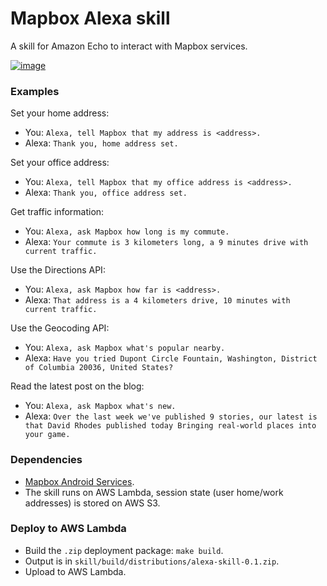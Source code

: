 # Mapbox Alexa skill

A skill for Amazon Echo to interact with Mapbox services.

[![image](https://cloud.githubusercontent.com/assets/6964/26731813/423b47d2-4783-11e7-963b-6a46b3529ef2.png)](https://vimeo.com/220016659)

### Examples

Set your home address:

* You: `Alexa, tell Mapbox that my address is <address>.`
* Alexa: `Thank you, home address set.`

Set your office address:

* You: `Alexa, tell Mapbox that my office address is <address>.`
* Alexa: `Thank you, office address set.`

Get traffic information:

* You: `Alexa, ask Mapbox how long is my commute.`
* Alexa: `Your commute is 3 kilometers long, a 9 minutes drive with current traffic.`

Use the Directions API:

* You: `Alexa, ask Mapbox how far is <address>.`
* Alexa: `That address is a 4 kilometers drive, 10 minutes with current traffic.`

Use the Geocoding API:

* You: `Alexa, ask Mapbox what's popular nearby.`
* Alexa: `Have you tried Dupont Circle Fountain, Washington, District of Columbia 20036, United States?`

Read the latest post on the blog:

* You: `Alexa, ask Mapbox what's new.`
* Alexa: `Over the last week we've published 9 stories, our latest is that David Rhodes published today Bringing real-world places into your game.`

### Dependencies

* [Mapbox Android Services](http://www.github.com/mapbox/mapbox-java).
* The skill runs on AWS Lambda, session state (user home/work addresses) is stored on AWS S3.

### Deploy to AWS Lambda

* Build the `.zip` deployment package: `make build`.
* Output is in `skill/build/distributions/alexa-skill-0.1.zip`.
* Upload to AWS Lambda.
